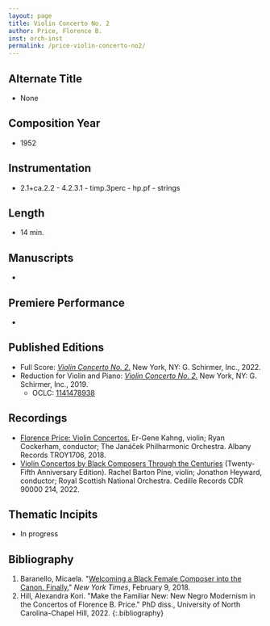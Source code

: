 ```yaml
---
layout: page
title: Violin Concerto No. 2
author: Price, Florence B.
inst: orch-inst
permalink: /price-violin-concerto-no2/
---
```


## Alternate Title
- None

## Composition Year
- 1952

## Instrumentation
- 2.1+ca.2.2 - 4.2.3.1 - timp.3perc - hp.pf - strings 

## Length
- 14 min.

## Manuscripts
- 

## Premiere Performance
- 

## Published Editions
- Full Score: <a href="https://www.wisemusicclassical.com/work/59062/Violin-Concerto-No-2/" target="_blank">*Violin Concerto No. 2.*</a> New York, NY: G. Schirmer, Inc., 2022.
- Reduction for Violin and Piano: <a href="https://classicalondemand.com/price-violin-concerto-no-2-3476.html" target="_blank">*Violin Concerto No. 2.*</a> New York, NY: G. Schirmer, Inc., 2019.
    * OCLC: <a href="https://www.worldcat.org/title/1141478938" target="_blank">1141478938</a>

## Recordings
- <a href="https://www.albanyrecords.com/mm5/merchant.mvc?Screen=PROD&Product_Code=TROY1706" target="_blank">Florence Price: Violin Concertos.</a> Er-Gene Kahng, violin; Ryan Cockerham, conductor; The Janáček Philharmonic Orchestra. Albany Records TROY1706, 2018.
- <a href="https://www.cedillerecords.org/albums/violin-concertos-by-black-composers-through-the-centuries-25th-anniversary-edition/" target="_blank">Violin Concertos by Black Composers Through the Centuries</a> (Twenty-Fifth Anniversary Edition). Rachel Barton Pine, violin; Jonathon Heyward, conductor; Royal Scottish National Orchestra. Cedille Records CDR 90000 214, 2022.

## Thematic Incipits
- In progress

## Bibliography
1. Baranello, Micaela. "<a href="https://www.nytimes.com/2018/02/09/arts/music/florence-price-arkansas-symphony-concerto.html" target="_blank">Welcoming a Black Female Composer into the Canon. Finally.</a>" *New York Times*, February 9, 2018.
2. Hill, Alexandra Kori. "Make the Familiar New: New Negro Modernism in the Concertos of Florence B. Price." PhD diss., University of North Carolina-Chapel Hill, 2022.
{:.bibliography}
